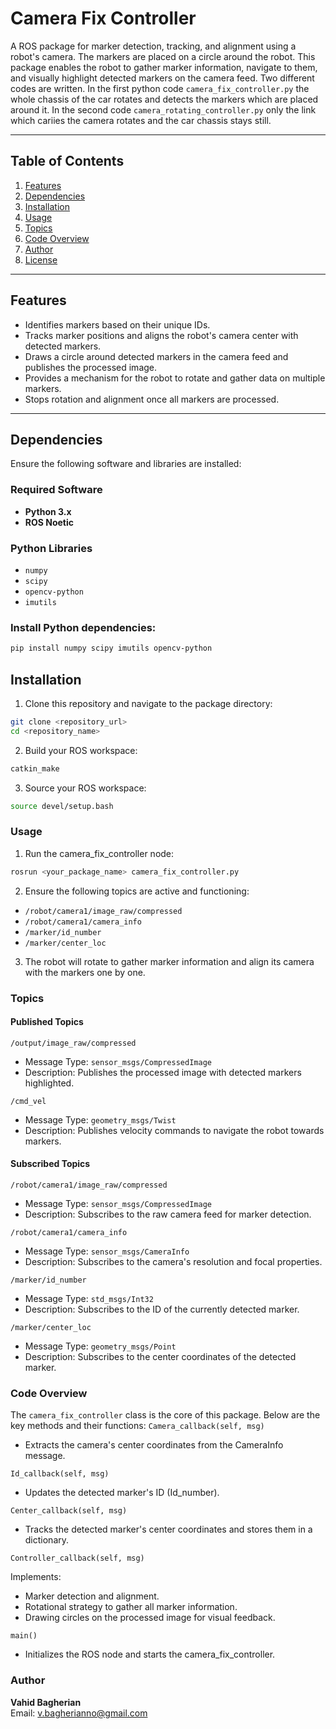 # Camera Fix Controller

A ROS package for marker detection, tracking, and alignment using a robot's camera. The markers are placed on a circle around the robot. This package enables the robot to gather marker information, navigate to them, and visually highlight detected markers on the camera feed. Two different codes are written. In the first python code `camera_fix_controller.py` the whole chassis of the car rotates and detects the markers which are placed around it. In the second code `camera_rotating_controller.py` only the link which cariies the camera rotates and the car chassis stays still. 

---

## Table of Contents

1. [Features](#features)  
2. [Dependencies](#dependencies)  
3. [Installation](#installation)  
4. [Usage](#usage)  
5. [Topics](#topics)  
6. [Code Overview](#code-overview)  
7. [Author](#author)  
8. [License](#license)  

---

## Features

- Identifies markers based on their unique IDs.  
- Tracks marker positions and aligns the robot's camera center with detected markers.  
- Draws a circle around detected markers in the camera feed and publishes the processed image.  
- Provides a mechanism for the robot to rotate and gather data on multiple markers.  
- Stops rotation and alignment once all markers are processed.  

---

## Dependencies

Ensure the following software and libraries are installed:

### Required Software
- **Python 3.x**
- **ROS Noetic**

### Python Libraries
- `numpy`
- `scipy`
- `opencv-python`
- `imutils`

### Install Python dependencies:
```bash
pip install numpy scipy imutils opencv-python
```
## Installation

1. Clone this repository and navigate to the package directory:
```bash
git clone <repository_url>
cd <repository_name>
```
2. Build your ROS workspace:
```bash
catkin_make
```
3. Source your ROS workspace:
```bash
source devel/setup.bash
```
### Usage

1. Run the camera_fix_controller node:
```bash
rosrun <your_package_name> camera_fix_controller.py
```
2. Ensure the following topics are active and functioning:

- `/robot/camera1/image_raw/compressed`
- `/robot/camera1/camera_info`
- `/marker/id_number`
- `/marker/center_loc`
3. The robot will rotate to gather marker information and align its camera with the markers one by one.

### Topics
#### Published Topics
`/output/image_raw/compressed`

- Message Type: `sensor_msgs/CompressedImage`
- Description: Publishes the processed image with detected markers highlighted.

`/cmd_vel`

- Message Type: `geometry_msgs/Twist`
- Description: Publishes velocity commands to navigate the robot towards markers.

#### Subscribed Topics
`/robot/camera1/image_raw/compressed`

- Message Type: `sensor_msgs/CompressedImage`
- Description: Subscribes to the raw camera feed for marker detection.

`/robot/camera1/camera_info`

- Message Type: `sensor_msgs/CameraInfo`
- Description: Subscribes to the camera's resolution and focal properties.

`/marker/id_number`

- Message Type: `std_msgs/Int32`
- Description: Subscribes to the ID of the currently detected marker.

`/marker/center_loc`

 - Message Type: `geometry_msgs/Point`
 - Description: Subscribes to the center coordinates of the detected marker.

 ### Code Overview

The `camera_fix_controller` class is the core of this package. Below are the key methods and their functions:
`Camera_callback(self, msg)`

- Extracts the camera's center coordinates from the CameraInfo message.

`Id_callback(self, msg)`

- Updates the detected marker's ID (Id_number).

`Center_callback(self, msg)`

- Tracks the detected marker's center coordinates and stores them in a dictionary.

`Controller_callback(self, msg)`

Implements:
  - Marker detection and alignment.
  - Rotational strategy to gather all marker information.
  - Drawing circles on the processed image for visual feedback.

`main()`

- Initializes the ROS node and starts the camera_fix_controller.

### Author

**Vahid Bagherian**  
Email: [v.bagherianno@gmail.com](mailto:v.bagherianno@gmail.com)

